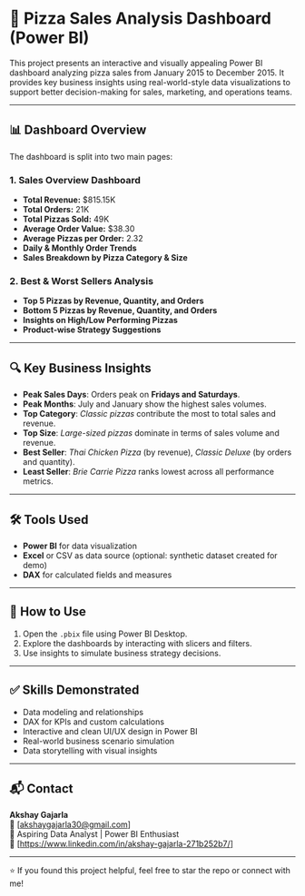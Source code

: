 # 🍕 Pizza Sales Analysis Dashboard (Power BI)

This project presents an interactive and visually appealing Power BI dashboard analyzing pizza sales from January 2015 to December 2015. It provides key business insights using real-world-style data visualizations to support better decision-making for sales, marketing, and operations teams.

---

## 📊 Dashboard Overview

The dashboard is split into two main pages:

### 1. **Sales Overview Dashboard**
- **Total Revenue:** $815.15K
- **Total Orders:** 21K  
- **Total Pizzas Sold:** 49K
- **Average Order Value:** $38.30  
- **Average Pizzas per Order:** 2.32
- **Daily & Monthly Order Trends**  
- **Sales Breakdown by Pizza Category & Size**

### 2. **Best & Worst Sellers Analysis**
- **Top 5 Pizzas by Revenue, Quantity, and Orders**
- **Bottom 5 Pizzas by Revenue, Quantity, and Orders**
- **Insights on High/Low Performing Pizzas**
- **Product-wise Strategy Suggestions**

---

## 🔍 Key Business Insights

- **Peak Sales Days**: Orders peak on **Fridays and Saturdays**.
- **Peak Months**: July and January show the highest sales volumes.
- **Top Category**: *Classic pizzas* contribute the most to total sales and revenue.
- **Top Size**: *Large-sized pizzas* dominate in terms of sales volume and revenue.
- **Best Seller**: *Thai Chicken Pizza* (by revenue), *Classic Deluxe* (by orders and quantity).
- **Least Seller**: *Brie Carrie Pizza* ranks lowest across all performance metrics.

---

## 🛠️ Tools Used

- **Power BI** for data visualization
- **Excel** or CSV as data source (optional: synthetic dataset created for demo)
- **DAX** for calculated fields and measures

---

## 📌 How to Use

1. Open the `.pbix` file using Power BI Desktop.
2. Explore the dashboards by interacting with slicers and filters.
3. Use insights to simulate business strategy decisions.

---

## ✅ Skills Demonstrated

- Data modeling and relationships
- DAX for KPIs and custom calculations
- Interactive and clean UI/UX design in Power BI
- Real-world business scenario simulation
- Data storytelling with visual insights

---

## 📬 Contact

**Akshay Gajarla**  
📧 [akshaygajarla30@gmail.com]  
💼 Aspiring Data Analyst | Power BI Enthusiast  
🔗 [https://www.linkedin.com/in/akshay-gajarla-271b252b7/]

---

⭐ If you found this project helpful, feel free to star the repo or connect with me!

